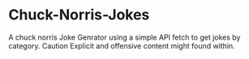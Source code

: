 # Chuck-Norris-Jokes

A chuck norris Joke Genrator using a simple API fetch to get jokes by category. Caution Explicit and offensive content might found within.
